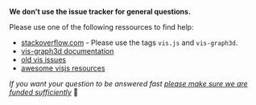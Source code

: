 **We don't use the issue tracker for general questions.**

Please use one of the following ressources to find help:

- [stackoverflow.com](https://stackoverflow.com/questions/tagged/vis.js) - Please use the tags `vis.js` and `vis-graph3d`.
- [vis-graph3d documentation](https://visjs.github.io/vis-graph3d/docs/graph3d/index.html)
- [old vis issues](https://github.com/almende/vis/issues?utf8=%E2%9C%93&q=is%3Aissue+graph3d+)
- [awesome visjs resources](https://github.com/visjs/awesome-visjs/blob/master/README.md)

_If you want your question to be answered fast [please make sure we are funded sufficiently](https://opencollective.com/visjs)_ :pray:
